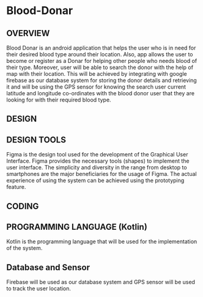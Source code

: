 # Blood-Donar

## OVERVIEW

Blood Donar is an android application that helps the user who is in need for their desired blood type around their location. Also, app allows the user to become or register as a Donar for helping other people who needs blood of their type. Moreover, user will be able to search the donor with the help of map with their location. This will be achieved by integrating with google firebase as our database system for storing the donor details and retrieving it and will be using the GPS sensor for knowing the search user current latitude and longitude co-ordinates with the blood donor user that they are looking for with their required blood type. 

##	DESIGN

## DESIGN TOOLS
 
Figma is the design tool used for the development of the Graphical User Interface. Figma provides the necessary tools (shapes) to implement the user interface. The simplicity and diversity in the range from desktop to smartphones are the major beneficiaries for the usage of Figma. The actual experience of using the system can be achieved using the prototyping feature. 

##	CODING
##	PROGRAMMING LANGUAGE (Kotlin) 
Kotlin is the programming language that will be used for the implementation of the system. 

##	Database and Sensor   
Firebase will be used as our database system and GPS sensor will be used to track the user location.



